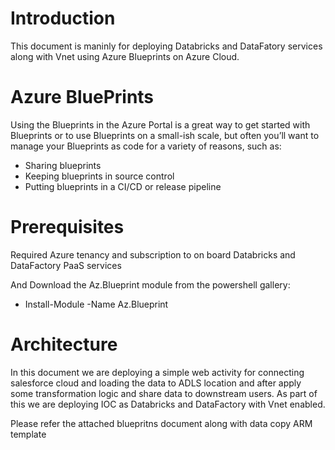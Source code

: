 # Introduction
This document is maninly for deploying Databricks and DataFatory services along with Vnet using Azure Blueprints on Azure Cloud. 

# Azure BluePrints

Using the Blueprints in the Azure Portal is a great way to get started with Blueprints or to use Blueprints on a small-ish scale, but often you’ll want to manage your Blueprints as code for a variety of reasons, such as:


* Sharing blueprints
* Keeping blueprints in source control
* Putting blueprints in a CI/CD or release pipeline

# Prerequisites
Required Azure tenancy and subscription to on board Databricks and DataFactory PaaS services

And Download the Az.Blueprint module from the powershell gallery:

- Install-Module -Name Az.Blueprint

# Architecture
In this document we are deploying a simple web activity for connecting salesforce cloud and loading the data to ADLS location and after apply some transformation logic and share data to downstream users. As part of this we are deploying IOC as Databricks and DataFactory with Vnet enabled.

Please refer the attached bluepritns document along with data copy ARM template
